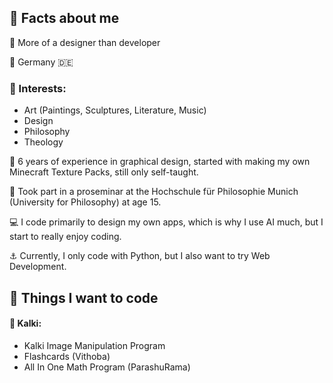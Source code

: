 ## 👋 Facts about me
🎨 More of a designer than developer

📍 Germany 🇩🇪

### 🥁 Interests:

- Art (Paintings, Sculptures, Literature, Music)
- Design
- Philosophy
- Theology

🔅 6 years of experience in graphical design, started with making my own Minecraft Texture Packs, still only self-taught.

🧭 Took part in a proseminar at the Hochschule für Philosophie Munich (University for Philosophy) at age 15.

💻 I code primarily to design my own apps, which is why I use AI much, but I start to really enjoy coding.

⚓ Currently, I only code with Python, but I also want to try Web Development.

## 🔮 Things I want to code

#### 🎨 Kalki:
- Kalki Image Manipulation Program
- Flashcards (Vithoba)
- All In One Math Program (ParashuRama)
